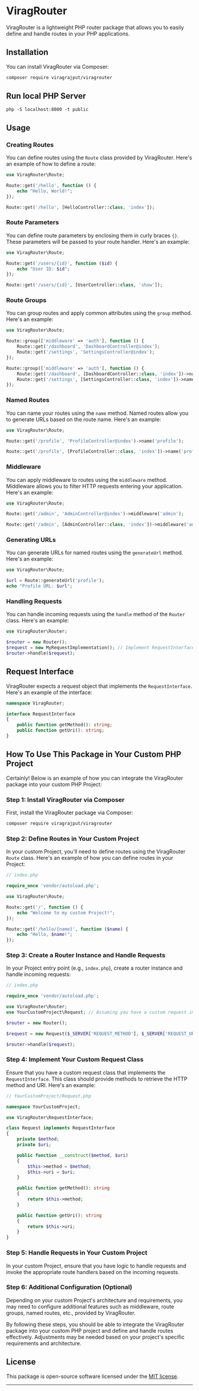 # ViragRouter

ViragRouter is a lightweight PHP router package that allows you to easily define and handle routes in your PHP applications.

## Installation

You can install ViragRouter via Composer:

```bash
composer require viragrajput/viragrouter
```

## Run local PHP Server
```
php -S localhost:8000 -t public
```

## Usage

### Creating Routes

You can define routes using the `Route` class provided by ViragRouter. Here's an example of how to define a route:

```php
use ViragRouter\Route;

Route::get('/hello', function () {
    echo "Hello, World!";
});

Route::get('/hello', [HelloController::class, 'index']);
```

### Route Parameters

You can define route parameters by enclosing them in curly braces `{}`. These parameters will be passed to your route handler. Here's an example:

```php
use ViragRouter\Route;

Route::get('/users/{id}', function ($id) {
    echo "User ID: $id";
});

Route::get('/users/{id}', [UserController::class, 'show']);
```

### Route Groups

You can group routes and apply common attributes using the `group` method. Here's an example:

```php
use ViragRouter\Route;

Route::group(['middleware' => 'auth'], function () {
    Route::get('/dashboard', 'DashboardController@index');
    Route::get('/settings', 'SettingsController@index');
});

Route::group(['middleware' => 'auth'], function () {
    Route::get('/dashboard', [DashboardController::class, 'index'])->name('dashboard');
    Route::get('/settings', [SettingsController::class, 'index'])->name('settings');
});
```

### Named Routes

You can name your routes using the `name` method. Named routes allow you to generate URLs based on the route name. Here's an example:

```php
use ViragRouter\Route;

Route::get('/profile', 'ProfileController@index')->name('profile');

Route::get('/profile', [ProfileController::class, 'index'])->name('profile');
```

### Middleware

You can apply middleware to routes using the `middleware` method. Middleware allows you to filter HTTP requests entering your application. Here's an example:

```php
use ViragRouter\Route;

Route::get('/admin', 'AdminController@index')->middleware('admin');

Route::get('/admin', [AdminController::class, 'index'])->middleware('admin');
```

### Generating URLs

You can generate URLs for named routes using the `generateUrl` method. Here's an example:

```php
use ViragRouter\Route;

$url = Route::generateUrl('profile');
echo "Profile URL: $url";
```

### Handling Requests

You can handle incoming requests using the `handle` method of the `Router` class. Here's an example:

```php
use ViragRouter\Router;

$router = new Router();
$request = new MyRequestImplementation(); // Implement RequestInterface
$router->handle($request);
```

## Request Interface

ViragRouter expects a request object that implements the `RequestInterface`. Here's an example of the interface:

```php
namespace ViragRouter;

interface RequestInterface
{
    public function getMethod(): string;
    public function getUri(): string;
}
```

## How To Use This Package in Your Custom PHP Project

Certainly! Below is an example of how you can integrate the ViragRouter package into your custom PHP Project:

### Step 1: Install ViragRouter via Composer

First, install the ViragRouter package via Composer:

```bash
composer require viragrajput/viragrouter
```

### Step 2: Define Routes in Your Custom Project

In your custom Project, you'll need to define routes using the ViragRouter `Route` class. Here's an example of how you can define routes in your Project:

```php
// index.php

require_once 'vendor/autoload.php';

use ViragRouter\Route;

Route::get('/', function () {
    echo "Welcome to my custom Project!";
});

Route::get('/hello/{name}', function ($name) {
    echo "Hello, $name!";
});
```

### Step 3: Create a Router Instance and Handle Requests

In your Project entry point (e.g., `index.php`), create a router instance and handle incoming requests:

```php
// index.php

require_once 'vendor/autoload.php';

use ViragRouter\Router;
use YourCustomProject\Request; // Assuming you have a custom request implementation

$router = new Router();

$request = new Request($_SERVER['REQUEST_METHOD'], $_SERVER['REQUEST_URI']);

$router->handle($request);
```

### Step 4: Implement Your Custom Request Class

Ensure that you have a custom request class that implements the `RequestInterface`. This class should provide methods to retrieve the HTTP method and URI. Here's an example:

```php
// YourCustomProject/Request.php

namespace YourCustomProject;

use ViragRouter\RequestInterface;

class Request implements RequestInterface
{
    private $method;
    private $uri;

    public function __construct($method, $uri)
    {
        $this->method = $method;
        $this->uri = $uri;
    }

    public function getMethod(): string
    {
        return $this->method;
    }

    public function getUri(): string
    {
        return $this->uri;
    }
}
```

### Step 5: Handle Requests in Your Custom Project

In your custom Project, ensure that you have logic to handle requests and invoke the appropriate route handlers based on the incoming requests.

### Step 6: Additional Configuration (Optional)

Depending on your custom Project's architecture and requirements, you may need to configure additional features such as middleware, route groups, named routes, etc., provided by ViragRouter.

By following these steps, you should be able to integrate the ViragRouter package into your custom PHP project and define and handle routes effectively. Adjustments may be needed based on your project's specific requirements and architecture.

## License

This package is open-source software licensed under the [MIT license](LICENSE).

---

